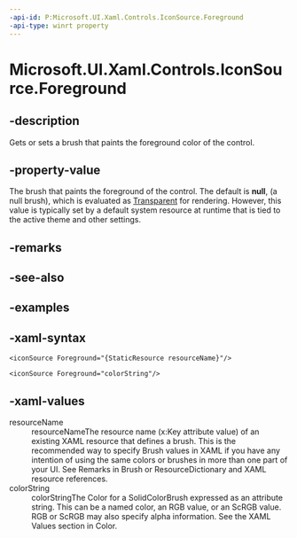 ```yaml
---
-api-id: P:Microsoft.UI.Xaml.Controls.IconSource.Foreground
-api-type: winrt property
---
```

<!-- Property syntax.
public Brush Foreground { get;  set; }
-->

# Microsoft.UI.Xaml.Controls.IconSource.Foreground

## -description

Gets or sets a brush that paints the foreground color of the control.

## -property-value

The brush that paints the foreground of the control. The default is **null**, (a null brush), which is evaluated as [Transparent](/uwp/api/windows.ui.colors.transparent) for rendering. However, this value is typically set by a default system resource at runtime that is tied to the active theme and other settings.

## -remarks

## -see-also

## -examples

## -xaml-syntax

```xaml
<iconSource Foreground="{StaticResource resourceName}"/>
```

```xaml
<iconSource Foreground="colorString"/>
```

## -xaml-values

<dl><dt>resourceName</dt><dd>resourceNameThe resource name (x:Key attribute value) of an existing XAML resource that defines a brush. This is the recommended way to specify Brush values in XAML if you have any intention of using the same colors or brushes in more than one part of your UI. See Remarks in Brush or ResourceDictionary and XAML resource references.</dd>
<dt>colorString</dt><dd>colorStringThe Color for a SolidColorBrush expressed as an attribute string. This can be a named color, an RGB value, or an ScRGB value. RGB or ScRGB may also specify alpha information. See the XAML Values section in Color.</dd>
</dl>
